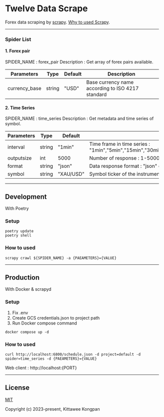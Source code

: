 # Twelve Data Scrape #

Forex data scraping by [scrapy](https://docs.scrapy.org/en/latest/index.html).
[Why to used Scrapy](https://proxyway.com/guides/scrapy-vs-beautiful-soup-vs-selenium).

----------------------------------------------

### Spider List ###

#### 1. Forex pair

SPIDER_NAME : forex_pair
Description : Get array of forex pairs available.

| Parameters    | Type   | Default | Description                                       |
| ------------- | ------ | ------- | ------------------------------------------------- |
| currency_base | string | "USD"     | Base currency name according to ISO 4217 standard |

#### 2. Time Series

SPIDER_NAME : time_series
Description : Get metadata and time series of symbol.

| Parameters | Type   | Default   | Description                                                                                              |
| ---------- | ------ | --------- | -------------------------------------------------------------------------------------------------------- |
| interval   | string | "1min"    | Time frame in time series : "1min","5min","15min","30min","45min","1h","2h","4h","1day","1week","1month" |
| outputsize | int    | 5000      | Number of response : 1-5000                                                                              |
| format     | string | "json"    | Data response format : "json" or "csv"                                                                   |
| symbol     | string | "XAU/USD" | Symbol ticker of the instrument                                                                          |

----------------------------------------------


## Development
With Poetry
### Setup

```shell
poetry update
poetry shell
```

### How to used

```shell
scrapy crawl ${SPIDER_NAME} -a {PAEAMETERS}={VALUE}
```

----------------------------------------------

## Production
With Docker & scrapyd
### Setup

1. Fix .env
2. Create GCS credentials.json to project path
3. Run Docker compose command

```shell
docker compose up -d
```

### How to used

```shell
curl http://localhost:6800/schedule.json -d project=default -d spider=time_series -d {PAEAMETERS}={VALUE}
```

Web client : http://localhost:{PORT}

----------------------------------------------

## License

[MIT](https://opensource.org/licenses/MIT)

Copyright (c) 2023-present, Kittawee Kongpan
